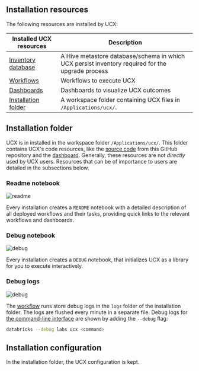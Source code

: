 ## Installation resources

The following resources are installed by UCX:

| Installed UCX resources                           | Description                                                                                      |
|---------------------------------------------------|--------------------------------------------------------------------------------------------------|
| [Inventory database](../../reference/table_persistence) | A Hive metastore database/schema in which UCX persist inventory required for the upgrade process |
| [Workflows](#workflows)                           | Workflows to execute UCX                                                                         |
| [Dashboards](#dashboards)                         | Dashboards to visualize UCX outcomes                                                             |
| [Installation folder](#installation-folder)       | A workspace folder containing UCX files in `/Applications/ucx/`.                                 |

## Installation folder

UCX is in installed in the workspace folder `/Applications/ucx/`. This folder contains UCX's code resources, like the
[source code](https://github.com/databrickslabs/ucx/tree/main/src/databricks) from this GitHub repository and the [dashboard](#dashboards). Generally, these resources are not
*directly* used by UCX users. Resources that can be of importance to users are detailed in the subsections below.

### Readme notebook

![readme](/images/readme-notebook.png)

Every installation creates a `README` notebook with a detailed description of all deployed workflows and their tasks,
providing quick links to the relevant workflows and dashboards.



### Debug notebook

![debug](/images/debug-notebook.png)

Every installation creates a `DEBUG` notebook, that initializes UCX as a library for you to execute interactively.



### Debug logs

![debug](/images/debug-logs.png)

The [workflow](#workflows) runs store debug logs in the `logs` folder of the installation folder. The logs are flushed
every minute in a separate file. Debug logs for [the command-line interface](#authenticate-databricks-cli) are shown
by adding the `--debug` flag:

```bash
databricks --debug labs ucx <command>
```

## Installation configuration

In the installation folder, the UCX configuration is kept.
